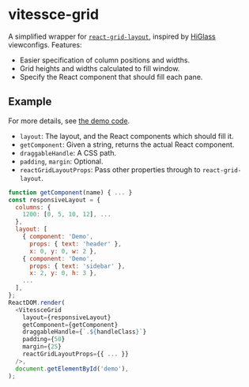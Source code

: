 # vitessce-grid
A simplified wrapper for [`react-grid-layout`](https://github.com/STRML/react-grid-layout#readme),
inspired by [HiGlass](http://higlass.io) viewconfigs. Features:
- Easier specification of column positions and widths.
- Grid heights and widths calculated to fill window.
- Specify the React component that should fill each pane.

## Example

For more details, see [the demo code](demo/src/renderDemo.js).
- `layout`: The layout, and the React components which should fill it.
- `getComponent`: Given a string, returns the actual React component.
- `draggableHandle`: A CSS path.
- `padding`, `margin`: Optional.
- `reactGridLayoutProps`: Pass other properties through to `react-grid-layout`.

```javascript
function getComponent(name) { ... }
const responsiveLayout = {
  columns: {
    1200: [0, 5, 10, 12], ...
  },
  layout: [
    { component: 'Demo',
      props: { text: 'header' },
      x: 0, y: 0, w: 2 },
    { component: 'Demo',
      props: { text: 'sidebar' },
      x: 2, y: 0, h: 3 },
    ...
  ],
};
ReactDOM.render(
  <VitessceGrid
    layout={responsiveLayout}
    getComponent={getComponent}
    draggableHandle={`.${handleClass}`}
    padding={50}
    margin={25}
    reactGridLayoutProps={{ ... }}
  />,
  document.getElementById('demo'),
);
```
